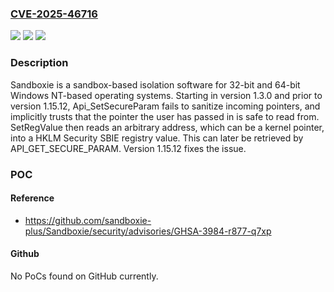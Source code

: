 ### [CVE-2025-46716](https://cve.mitre.org/cgi-bin/cvename.cgi?name=CVE-2025-46716)
![](https://img.shields.io/static/v1?label=Product&message=Sandboxie&color=blue)
![](https://img.shields.io/static/v1?label=Version&message=%3D%20%3E%3D%201.3.0%2C%20%3C%201.15.12%20&color=brighgreen)
![](https://img.shields.io/static/v1?label=Vulnerability&message=CWE-125%3A%20Out-of-bounds%20Read&color=brighgreen)

### Description

Sandboxie is a sandbox-based isolation software for 32-bit and 64-bit Windows NT-based operating systems. Starting in version 1.3.0 and prior to version 1.15.12, Api_SetSecureParam fails to sanitize incoming pointers, and implicitly trusts that the pointer the user has passed in is safe to read from. SetRegValue then reads an arbitrary address, which can be a kernel pointer, into a HKLM Security SBIE registry value. This can later be retrieved by API_GET_SECURE_PARAM. Version 1.15.12 fixes the issue.

### POC

#### Reference
- https://github.com/sandboxie-plus/Sandboxie/security/advisories/GHSA-3984-r877-q7xp

#### Github
No PoCs found on GitHub currently.

